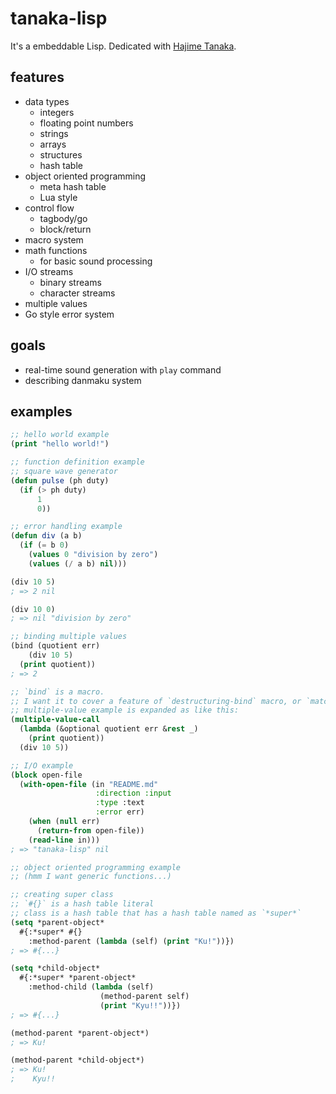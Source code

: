 # tanaka-lisp

It's a embeddable Lisp. Dedicated with [Hajime Tanaka](https://oddtaxi.fandom.com/wiki/Hajime_Tanaka).

## features

- data types
    - integers
    - floating point numbers
    - strings
    - arrays
    - structures
    - hash table
- object oriented programming
    - meta hash table
    - Lua style
- control flow
    - tagbody/go
    - block/return
- macro system
- math functions
    - for basic sound processing
- I/O streams
    - binary streams
    - character streams
- multiple values
- Go style error system

## goals

- real-time sound generation with `play` command
- describing danmaku system

## examples

```lisp
;; hello world example
(print "hello world!")
```

```lisp
;; function definition example
;; square wave generator
(defun pulse (ph duty)
  (if (> ph duty)
      1
      0))
```

```lisp
;; error handling example
(defun div (a b)
  (if (= b 0)
    (values 0 "division by zero")
    (values (/ a b) nil)))

(div 10 5)
; => 2 nil

(div 10 0)
; => nil "division by zero"
```

```lisp
;; binding multiple values
(bind (quotient err)
    (div 10 5)
  (print quotient))
; => 2

;; `bind` is a macro.
;; I want it to cover a feature of `destructuring-bind` macro, or `match` macro?
;; multiple-value example is expanded as like this:
(multiple-value-call
  (lambda (&optional quotient err &rest _)
    (print quotient))
  (div 10 5))
```

```lisp
;; I/O example
(block open-file
  (with-open-file (in "README.md"
                   :direction :input
                   :type :text
                   :error err)
    (when (null err)
      (return-from open-file))
    (read-line in)))
; => "tanaka-lisp" nil
```

```lisp
;; object oriented programming example
;; (hmm I want generic functions...)

;; creating super class
;; `#{}` is a hash table literal
;; class is a hash table that has a hash table named as `*super*`
(setq *parent-object*
  #{:*super* #{}
    :method-parent (lambda (self) (print "Ku!"))})
; => #{...}

(setq *child-object*
  #{:*super* *parent-object*
    :method-child (lambda (self)
                    (method-parent self)
                    (print "Kyu!!"))})
; => #{...}

(method-parent *parent-object*)
; => Ku!

(method-parent *child-object*)
; => Ku!
;    Kyu!!
```
